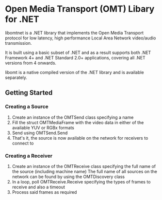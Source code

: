 ﻿# Open Media Transport (OMT) Libary for .NET

libomtnet is a .NET library that implements the Open Media Transport protocol for low latency, high performance Local Area Network
video/audio transmission.

It is built using a basic subset of .NET and as a result supports both .NET Framework 4+ and .NET Standard 2.0+ applications, covering all .NET versions from 4 onwards.

libomt is a native compiled version of the .NET library and is available separately.

## Getting Started

### Creating a Source

1. Create an instance of the OMTSend class specifying a name
2. Fill the struct OMTMediaFrame with the video data in either of the available YUV or RGBx formats
3. Send using OMTSend.Send
4. That's it, the source is now available on the network for receivers to connect to

### Creating a Receiver

1. Create an instance of the OMTReceive class specifying the full name of the source (including machine name)
The full name of all sources on the network can be found by using the OMTDiscovery class
2. In a loop, poll OMTReceive.Receive specifying the types of frames to receive and also a timeout
3. Process said frames as required

